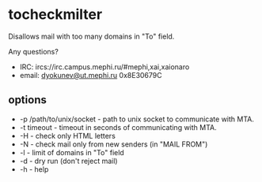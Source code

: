 tocheckmilter
===============

Disallows mail with too many domains in "To" field.

Any questions?
 - IRC: ircs://irc.campus.mephi.ru/#mephi,xai,xaionaro
 - email: <dyokunev@ut.mephi.ru> 0x8E30679C


options
-------

 - -p /path/to/unix/socket - path to unix socket to communicate with MTA.
 - -t timeout - timeout in seconds of communicating with MTA.
 - -H - check only HTML letters
 - -N - check mail only from new senders (in "MAIL FROM")
 - -l - limit of domains in "To" field
 - -d - dry run (don't reject mail)
 - -h - help

